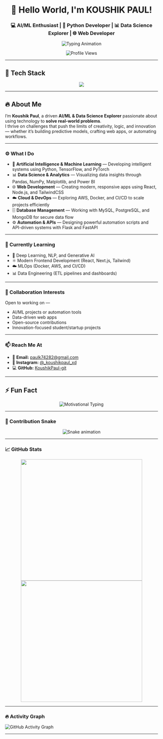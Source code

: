 <h1 align="center">👋 Hello World, I'm KOUSHIK PAUL!</h1>

<h3 align="center">💻 AI/ML Enthusiast | 🐍 Python Developer | 📊 Data Science Explorer | 🌐 Web Developer</h3>

<p align="center">
  <img src="https://readme-typing-svg.demolab.com?font=Fira+Code&weight=600&pause=1000&color=00FFCC&center=true&vCenter=true&width=600&lines=Code.+Create.+Innovate.;Building+AI+That+Makes+an+Impact;Turning+Logic+Into+Intelligence" alt="Typing Animation" />
</p>

<p align="center">
  <img src="https://komarev.com/ghpvc/?username=KoushikPaul-git&label=👀%20Profile%20Views&color=0e75b6&style=flat-square" alt="Profile Views" />
</p>

---

## 🧰 Tech Stack  

<p align="center">
  <img src="https://skillicons.dev/icons?i=python,tensorflow,pytorch,sklearn,html,css,js,react,nodejs,flask,django,fastapi,mysql,mongodb,postgres,aws,docker,git,github,vscode,linux" />
</p>

---

## 🔥 About Me  

I’m **Koushik Paul**, a driven **AI/ML & Data Science Explorer** passionate about using technology to **solve real-world problems**.  
I thrive on challenges that push the limits of creativity, logic, and innovation — whether it’s building predictive models, crafting web apps, or automating workflows.  

---

### ⚙️ What I Do  

- 🧠 **Artificial Intelligence & Machine Learning** — Developing intelligent systems using Python, TensorFlow, and PyTorch  
- 📊 **Data Science & Analytics** — Visualizing data insights through Pandas, NumPy, Matplotlib, and Power BI  
- 🌐 **Web Development** — Creating modern, responsive apps using React, Node.js, and TailwindCSS  
- ☁️ **Cloud & DevOps** — Exploring AWS, Docker, and CI/CD to scale projects efficiently  
- 🗄 **Database Management** — Working with MySQL, PostgreSQL, and MongoDB for secure data flow  
- ⚙️ **Automation & APIs** — Designing powerful automation scripts and API-driven systems with Flask and FastAPI  

---

### 🌱 Currently Learning  

- 🤖 Deep Learning, NLP, and Generative AI  
- ⚛ Modern Frontend Development (React, Next.js, Tailwind)  
- ☁️ MLOps (Docker, AWS, and CI/CD)  
- 📊 Data Engineering (ETL pipelines and dashboards)  

---

### 🤝 Collaboration Interests  

Open to working on —  
- AI/ML projects or automation tools  
- Data-driven web apps  
- Open-source contributions  
- Innovation-focused student/startup projects  

---

### 📫 Reach Me At  

- 📧 **Email:** paulk74282@gmail.com  
- 📸 **Instagram:** [@_koushikpaul_xd](https://www.instagram.com/_koushikpaul_xd)  
- 💻 **GitHub:** [KoushikPaul-git](https://github.com/KoushikPaul-git)  

---

## ⚡ Fun Fact  

<p align="center">
  <img src="https://readme-typing-svg.demolab.com?font=Fira+Code&weight=600&pause=1000&color=FACC15&center=true&vCenter=true&width=600&lines=Innovation+Begins+Where+Comfort+Ends.;Dream+Big,+Code+Bigger.;Consistency+Beats+Motivation+Every+Time.;Build+Something+That+Builds+Others." alt="Motivational Typing" />
</p>

---


### 🐍 Contribution Snake

<p align="center">
  <img src="https://github.com/KoushikPaul-git/KoushikPaul-git/blob/output/dist/snake.svg" alt="Snake animation" />
</p>



---

### 📈 GitHub Stats  

<p align="center">
  <img src="https://github-readme-stats.vercel.app/api?username=KoushikPaul-git&show_icons=true&theme=radical" width="400"/>
  <img src="https://github-readme-stats.vercel.app/api/top-langs/?username=KoushikPaul-git&layout=compact&theme=radical" width="400"/>
</p>

---

### 🔥 Activity Graph  

![GitHub Activity Graph](https://github-readme-activity-graph.vercel.app/graph?username=KoushikPaul-git&theme=tokyo-night)

---
